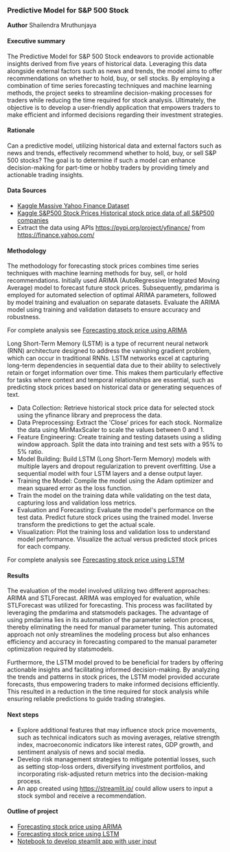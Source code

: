 ### Predictive Model for S&P 500 Stock

**Author**
Shailendra Mruthunjaya

#### Executive summary
The Predictive Model for S&P 500 Stock endeavors to provide actionable insights derived from five years of historical data. Leveraging this data alongside external factors such as news and trends, the model aims to offer recommendations on whether to hold, buy, or sell stocks. By employing a combination of time series forecasting techniques and machine learning methods, the project seeks to streamline decision-making processes for traders while reducing the time required for stock analysis. Ultimately, the objective is to develop a user-friendly application that empowers traders to make efficient and informed decisions regarding their investment strategies.

#### Rationale
Can a predictive model, utilizing historical data and external factors such as news and trends, effectively recommend whether to hold, buy, or sell S&P 500 stocks? The goal is to determine if such a model can enhance decision-making for part-time or hobby traders by providing timely and actionable trading insights.

#### Data Sources
* [Kaggle Massive Yahoo Finance Dataset](https://www.kaggle.com/datasets/iveeaten3223times/massive-yahoo-finance-dataset)
*	[Kaggle S&P500 Stock Prices Historical stock price data of all S&P500 companies](https://www.kaggle.com/datasets/rprkh15/sp500-stock-prices/)
*	Extract the data using APIs https://pypi.org/project/yfinance/ from https://finance.yahoo.com/


#### Methodology
The methodology for forecasting stock prices combines time series techniques with machine learning methods for buy, sell, or hold recommendations. Initially used ARIMA (AutoRegressive Integrated Moving Average) model to forecast future stock prices. Subsequently, pmdarima is employed for automated selection of optimal ARIMA parameters, followed by model training and evaluation on separate datasets. Evaluate the ARIMA model using training and validation datasets to ensure accuracy and robustness.

For complete analysis see [Forecasting stock price using ARIMA](https://github.com/shailendra-mlai/Predictive-Model-for-SAP-500-Stock/blob/main/Initial-eda-arima.ipynb)

Long Short-Term Memory (LSTM) is a type of recurrent neural network (RNN) architecture designed to address the vanishing gradient problem, which can occur in traditional RNNs. LSTM networks excel at capturing long-term dependencies in sequential data due to their ability to selectively retain or forget information over time. This makes them particularly effective for tasks where context and temporal relationships are essential, such as predicting stock prices based on historical data or generating sequences of text.

 - Data Collection: Retrieve historical stock price data for selected stock using the yfinance library and preprocess the data.
 - Data Preprocessing: Extract the 'Close' prices for each stock. Normalize the data using MinMaxScaler to scale the values between 0 and 1.
 - Feature Engineering: Create training and testing datasets using a sliding window approach. Split the data into training and test sets with a 95% to 5% ratio.
 - Model Building: Build LSTM (Long Short-Term Memory) models with multiple layers and dropout regularization to prevent overfitting. Use a sequential model with four LSTM layers and a dense output layer.
 - Training the Model: Compile the model using the Adam optimizer and mean squared error as the loss function.
 - Train the model on the training data while validating on the test data, capturing loss and validation loss metrics.
 - Evaluation and Forecasting: Evaluate the model's performance on the test data. Predict future stock prices using the trained model. Inverse transform the predictions to get the actual scale.
 - Visualization: Plot the training loss and validation loss to understand model performance. Visualize the actual versus predicted stock prices for each company.

For complete analysis see [Forecasting stock price using LSTM](https://github.com/shailendra-mlai/Predictive-Model-for-SAP-500-Stock/blob/main/LSTM-Stock-price-prediction.ipynb)



#### Results
The evaluation of the model involved utilizing two different approaches: ARIMA and STLForecast. ARIMA was employed for evaluation, while STLForecast was utilized for forecasting. This process was facilitated by leveraging the pmdarima and statsmodels packages. The advantage of using pmdarima lies in its automation of the parameter selection process, thereby eliminating the need for manual parameter tuning. This automated approach not only streamlines the modeling process but also enhances efficiency and accuracy in forecasting compared to the manual parameter optimization required by statsmodels.

Furthermore, the LSTM model proved to be beneficial for traders by offering actionable insights and facilitating informed decision-making. By analyzing the trends and patterns in stock prices, the LSTM model provided accurate forecasts, thus empowering traders to make informed decisions efficiently. This resulted in a reduction in the time required for stock analysis while ensuring reliable predictions to guide trading strategies.

#### Next steps
- Explore additional features that may influence stock price movements, such as technical indicators such as moving averages, relative strength index, macroeconomic indicators like interest rates, GDP growth, and sentiment analysis of news and social media.
- Develop risk management strategies to mitigate potential losses, such as setting stop-loss orders, diversifying investment portfolios, and incorporating risk-adjusted return metrics into the decision-making process. 
- An app created using https://streamlit.io/ could allow users to input a stock symbol and receive a recommendation.


#### Outline of project

- [Forecasting stock price using ARIMA](https://github.com/shailendra-mlai/Predictive-Model-for-SAP-500-Stock/blob/main/Initial-eda-arima.ipynb)
- [Forecasting stock price using LSTM](https://github.com/shailendra-mlai/Predictive-Model-for-SAP-500-Stock/blob/main/LSTM-Stock-price-prediction.ipynb)
- [Notebook to develop steamlit app with user input](https://github.com/shailendra-mlai/Predictive-Model-for-SAP-500-Stock/blob/main/LSTM-App.ipynb)

